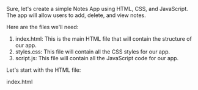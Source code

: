 Sure, let's create a simple Notes App using HTML, CSS, and JavaScript. The app will allow users to add, delete, and view notes.

Here are the files we'll need:

1. index.html: This is the main HTML file that will contain the structure of our app.
2. styles.css: This file will contain all the CSS styles for our app.
3. script.js: This file will contain all the JavaScript code for our app.

Let's start with the HTML file:

index.html
